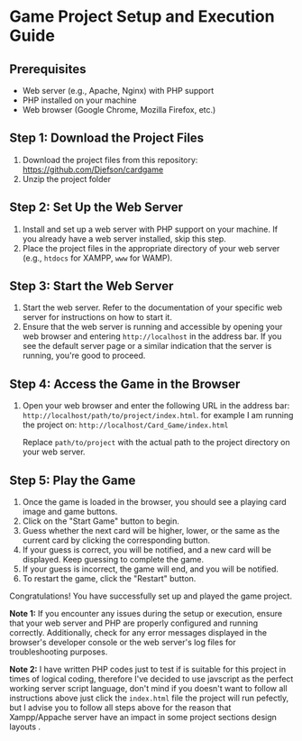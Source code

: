# Game Project Setup and Execution Guide

## Prerequisites
- Web server (e.g., Apache, Nginx) with PHP support
- PHP installed on your machine
- Web browser (Google Chrome, Mozilla Firefox, etc.)

## Step 1: Download the Project Files
1. Download the project files from this repository: https://github.com/Djefson/cardgame
2. Unzip the project folder 
## Step 2: Set Up the Web Server
1. Install and set up a web server with PHP support on your machine. If you already have a web server installed, skip this step.
2. Place the project files in the appropriate directory of your web server (e.g., `htdocs` for XAMPP, `www` for WAMP).

## Step 3: Start the Web Server
1. Start the web server. Refer to the documentation of your specific web server for instructions on how to start it.
2. Ensure that the web server is running and accessible by opening your web browser and entering `http://localhost` in the address bar. If you see the default server page or a similar indication that the server is running, you're good to proceed.

## Step 4: Access the Game in the Browser
1. Open your web browser and enter the following URL in the address bar: `http://localhost/path/to/project/index.html`.  for example I am running the project on: `http://localhost/Card_Game/index.html`

   Replace `path/to/project` with the actual path to the project directory on your web server.

## Step 5: Play the Game
1. Once the game is loaded in the browser, you should see a playing card image and game buttons.
2. Click on the "Start Game" button to begin.
3. Guess whether the next card will be higher, lower, or the same as the current card by clicking the corresponding button.
4. If your guess is correct, you will be notified, and a new card will be displayed. Keep guessing to complete the game.
5. If your guess is incorrect, the game will end, and you will be notified.
6. To restart the game, click the "Restart" button.

Congratulations! You have successfully set up and played the game project.

**Note 1:** If you encounter any issues during the setup or execution, ensure that your web server and PHP are properly configured and running correctly. Additionally, check for any error messages displayed in the browser's developer console or the web server's log files for troubleshooting purposes.

**Note 2:**  I have written PHP codes just to test if is suitable for this project in times of logical coding, therefore I've decided to use javscript as the perfect  working server script language, don't mind if you doesn't want to follow all instructions above just click the  `index.html` file the project will run pefectly, but I advise you to follow  all steps above for the reason that Xampp/Appache server have an impact in some project sections design layouts  .
